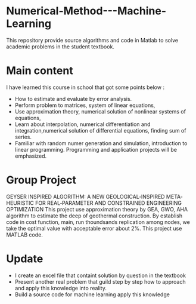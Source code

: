 # Numerical-Method---Machine-Learning
This repository provide source algorithms and code in Matlab to solve academic problems in the student textbook.
# Main content
I have learned this course in school that got some points below : 
* How to estimate and evaluate by error analysis.
* Perform problem to matrices, system of linear equations,
* Use approximation theory, numerical solution of nonlinear systems of equations,
* Learn about interpolation, numerical differentiation and  integration,numerical solution of differential equations, finding sum of series. 
* Familiar with random numer generation and simulation, introduction to linear programming. Programming and application projects will be emphasized.

# Group Project
GEYSER INSPIRED ALGORITHM: A NEW GEOLOGICAL‐INSPIRED META‐HEURISTIC FOR REAL‐PARAMETER AND CONSTRAINED ENGINEERING OPTIMIZATION
This project use approximation theory by GEA, GWO, AHA algorithm to estimate the deep of geothermal construction. 
By establish code in cost function, main, run thoundsands replication among nodes, we take the optimal value with acceptable error about 2%. 
This project use MATLAB code. 

# Update
* I create an excel file that containt solution by question in the textbook
* Present another real problem that guild step by step how to approach and apply this knowledge into reality.
* Build a source code for machine learning apply this knowledge
